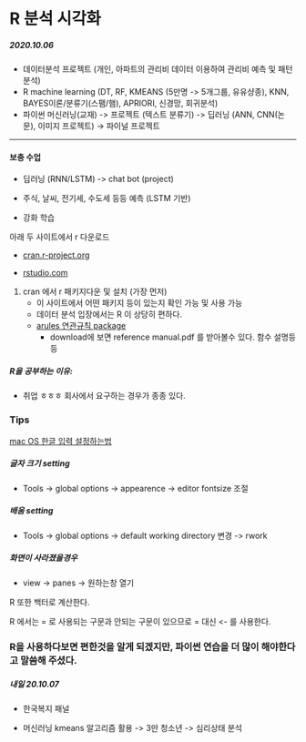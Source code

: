 # R 분석 시각화

##### 2020.10.06

- 데이터분석 프로젝트 (개인, 아파트의 관리비 데이터 이용하여 관리비 예측 및 패턴분석)
- R machine learning (DT, RF, KMEANS (5만명 -> 5개그룹, 유유샹종), KNN, BAYES이론/분류기(스팸/햄), APRIORI, 신경망, 회귀분석)
- 파이썬 머신러닝(교재) -> 프로젝트 (텍스트 분류기) -> 딥러닝 (ANN, CNN(논문), 이미지 프로젝트) -> 파이널 프로젝트



------

#### 보충 수업

- 딥러닝 (RNN/LSTM) -> chat bot (project)

- 주식, 날씨, 전기세, 수도세 등등 예측 (LSTM 기반)
- 강화 학습



아래 두 사이트에서 r 다운로드

- [cran.r-project.org](https://cran.r-project.org)

- [rstudio.com](https://rstudio.com/products/rstudio/download/#download)

1. cran 에서 r 패키지다운 및 설치 (가장 먼저)
   - 이 사이트에서 어떤 패키지 등이 있는지 확인 가능 및 사용 가능
   - 데이터 분석 입장에서는 R 이 상당히 편하다.
   - [arules 연관규칙 package](https://cran.r-project.org)
     - download에 보면 reference manual.pdf 를 받아볼수 있다. 함수 설명등등



##### R을 공부하는 이유: 

- 취업 ㅎㅎㅎ 회사에서 요구하는 경우가 종종 있다.



### Tips

[mac OS 한글 입력 설정하는법](http://r-bong.blogspot.com/2016/03/rstudio_26.html)

##### 글자 크기 setting

- Tools -> global options -> appearence -> editor fontsize 조절

##### 배움 setting

- Tools -> global options -> default working directory 변경 -> rwork

##### 화면이 사라졌을경우

- view -> panes -> 원하는창 열기



R 또한 백터로 계산한다.

R 에서는 = 로 사용되는 구문과 안되는 구문이 있으므로 = 대신 <- 를 사용한다.



### R을 사용하다보면 편한것을 알게 되겠지만, 파이썬 연습을 더 많이 해야한다고 말씀해 주셨다.



##### **내일 20.10.07**

- 한국복지 패널

- 머신러닝 kmeans 알고리즘 활용 -> 3만 청소년 -> 심리상태 분석
